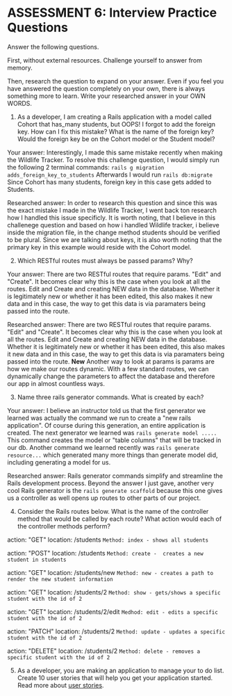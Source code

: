 # ASSESSMENT 6: Interview Practice Questions
Answer the following questions.

First, without external resources. Challenge yourself to answer from memory.

Then, research the question to expand on your answer. Even if you feel you have answered the question completely on your own, there is always something more to learn. Write your researched answer in your OWN WORDS.

1. As a developer, I am creating a Rails application with a model called Cohort that has_many students, but OOPS! I forgot to add the foreign key. How can I fix this mistake? What is the name of the foreign key? Would the foreign key be on the Cohort model or the Student model?

  Your answer: Interestingly, I made this same mistake recently when making the Wildlife Tracker. To resolve this challenge question, I would simply run the following 2 terminal commands: `rails g migration adds_foreign_key_to_students` Afterwards I would run `rails db:migrate` Since Cohort has many students, foreign key in this case gets added to Students. 

  Researched answer: In order to research this question and since this was the exact mistake I made in the Wildlife Tracker, I went back ton research how I handled this issue specificly. It is worth noting, that I believe in this challenege question and based on how i handled Wildlife tracker, i believe inside the migration file, in the change method students should be verified to be plural. Since we are talking about keys, it is also worth noting that the primary key in this example would reside with the Cohort model.



2. Which RESTful routes must always be passed params? Why?

  Your answer: There are two RESTful routes that require params. "Edit" and "Create". It becomes clear why this is the case when you look at all the routes. Edit and Create and creating NEW data in the database. Whether it is legitimately new or whether it has been edited, this also makes it new data and in this case, the way to get this data is via paramaters being passed into the route.

  Researched answer: There are two RESTful routes that require params. "Edit" and "Create". It becomes clear why this is the case when you look at all the routes. Edit and Create and creating NEW data in the database. Whether it is legitimately new or whether it has been edited, this also makes it new data and in this case, the way to get this data is via paramaters being passed into the route. **New** Another way to look at params is params are how we make our routes dynamic. With a few standard routes, we can dynamically change the parameters to affect the database and therefore our app in almost countless ways.



3. Name three rails generator commands. What is created by each?

  Your answer: I believe an instructor told us that the first generator we learned was actually the command we run to create a "new rails application". Of course during this generation, an entire application is created. The next generator we learned was `rails generate model .....` This command creates the model or "table columns" that will be tracked in our db. Another command we learned recently was `rails generate resource...` which generated many more things than generate model did, including generating a model for us.

  Researched answer: Rails generator commands simplify and streamline the Rails development process. Beyond the answer I just gave, another very cool Rails generator is the `rails generate scaffold` because this one gives us a controller as well opens up routes to other parts of our project.



4. Consider the Rails routes below. What is the name of the controller method that would be called by each route? What action would each of the controller methods perform?

action: "GET"    location: /students `Method: index - shows all students`         

action: "POST"   location: /students  `Method: create -  creates a new student in students`     

action: "GET"    location: /students/new `Method: new - creates a path to render the new student information`

action: "GET"    location: /students/2  `Method: show - gets/shows a specific student with the id of 2`

action: "GET"    location: /students/2/edit   `Medhod: edit - edits a specific student with the id of 2`

action: "PATCH"  location: /students/2  `Method: update - updates a specific student with the id of 2`

action: "DELETE" location: /students/2  `Method: delete - removes a specific student with the id of 2`



5. As a developer, you are making an application to manage your to do list. Create 10 user stories that will help you get your application started. Read more about [user stories](https://www.atlassian.com/agile/project-management/user-stories).
